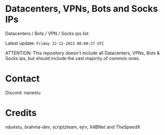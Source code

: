# Datacenters, VPNs, Bots and Socks IPs
 
Datacenters / Bots / VPN / Socks ips list

Latest update: `Friday 22-12-2023 00:00:27 UTC` 

ATTENTION: This repository doesn't include all Datacenters, VPNs, Bots & Socks ips, 
but should include the vast majority of common ones.

# Contact
Discord: naoestu

# Credits
nãoéstu, brahma-dev, scriptzteam, ejrv, X4BNet and TheSpeedX
